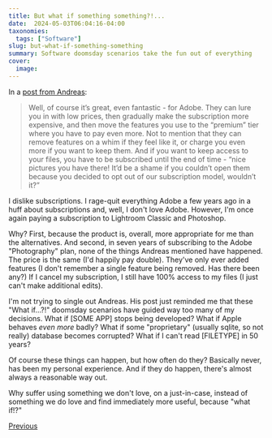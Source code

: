 ```yaml
---
title: But what if something something?!...
date:  2024-05-03T06:04:16-04:00
taxonomies:
  tags: ["Software"]
slug: but-what-if-something-something
summary: Software doomsday scenarios take the fun out of everything
cover:
  image: 
---
```


In a [post from Andreas](https://82mhz.net/posts/2024/05/living-in-the-technological-past-part-2/):

> Well, of course it’s great, even fantastic - for Adobe. They can lure you in with low prices, then gradually make the subscription more expensive, and then move the features you use to the “premium” tier where you have to pay even more. Not to mention that they can remove features on a whim if they feel like it, or charge you even more if you want to keep them. And if you want to keep access to your files, you have to be subscribed until the end of time - “nice pictures you have there! It’d be a shame if you couldn’t open them because you decided to opt out of our subscription model, wouldn’t it?”

I dislike subscriptions. I rage-quit everything Adobe a few years ago in a huff about subscriptions and, well, I don't love Adobe. However, I'm once again paying a subscription to Lightroom Classic and Photoshop.

Why? First, because the product is, overall, more appropriate for me than the alternatives. And second, in seven years of subscribing to the Adobe "Photography" plan, none of the things Andreas mentioned have happened. The price is the same (I'd happily pay double). They've only ever added features (I don't remember a single feature being removed. Has there been any?) If I cancel my subscription, I still have 100% access to my files (I just can't make additional edits).

I'm not trying to single out Andreas. His post just reminded me that these "What if...?!" doomsday scenarios have guided way too many of my decisions. What if [SOME APP] stops being developed? What if Apple behaves *even more* badly? What if some "proprietary" (usually sqlite, so not really) database becomes corrupted? What if I can't read [FILETYPE] in 50 years?

Of course these things can happen, but how often do they? Basically never, has been my personal experience. And if they do happen, there's almost always a reasonable way out.

Why suffer using something we don't love, on a just-in-case, instead of something we do love and find immediately more useful, because "what if!?"

[Previous](/posts/2024/03/what-if-i-stopped-worrying-about-thing)

